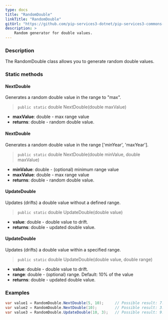 ```yaml
---
type: docs
title: "RandomDouble"
linkTitle: "RandomDouble"
gitUrl: "https://github.com/pip-services3-dotnet/pip-services3-commons-dotnet"
description: >
    Random generator for double values.
---
```


### Description

The RandomDouble class allows you to generate random double values.

### Static methods

#### NextDouble
Generates a random double value in the range to "max".

> `public static` double NextDouble(double maxValue)

- **maxValue**: double - max range value
- **returns**: double - random double value.


#### NextDouble
Generates a random double value in the range ['minYear', 'maxYear'].

> `public static` double NextDouble(double minValue, double maxValue)		


- **minValue**: double - (optional) minimum range value
- **maxValue**: double - max range value
- **returns**: double - random double value.


#### UpdateDouble
Updates (drifts) a double value without a defined range.

> `public static` double UpdateDouble(double value)

- **value**: double - double value to drift.
- **returns**: double - updated double value.


#### UpdateDouble
Updates (drifts) a double value within a specified range.

> `public static` double UpdateDouble(double value, double range)

- **value**: double - double value to drift.
- **range**: double - (optional) range. Default: 10% of the value
- **returns**: double - updated double value.

### Examples

```cs
var value1 = RandomDouble.NextDouble(5, 10);     // Possible result: 7.3
var value2 = RandomDouble.NextDouble(10);        // Possible result: 3.7
var value3 = RandomDouble.UpdateDouble(10, 3);   // Possible result: 9.2

```

